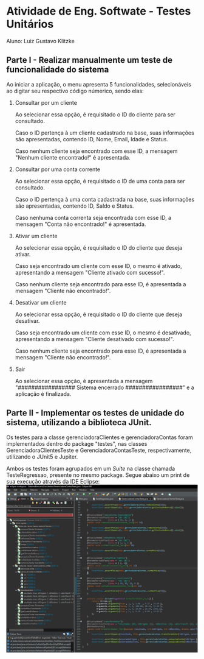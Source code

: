 # Atividade de Eng. Softwate - Testes Unitários
Aluno: Luiz Gustavo Klitzke

## Parte I - Realizar manualmente um teste de funcionalidade do sistema


<p>Ao iniciar a aplicação, o menu apresenta 5 funcionalidades, selecionáveis ao digitar seu respectivo código númerico, sendo elas: 


1. Consultar por um cliente
   <p>Ao selecionar essa opção, é requisitado o ID do cliente para ser consultado.
   <p>Caso o ID pertença à um cliente cadastrado na base, suas informações são apresentadas, contendo ID, Nome, Email, Idade e Status.
   <p>Caso nenhum cliente seja encontrado com esse ID, a mensagem "Nenhum cliente encontrado!" é apresentada.

2. Consultar por uma conta corrente
   <p>Ao selecionar essa opção, é requisitado o ID de uma conta para ser consultado.
   <p>Caso o ID pertença à uma conta cadastrada na base, suas informações são apresentadas, contendo ID, Saldo e Status.
   <p>Caso nenhuma conta correnta seja encontrada com esse ID, a mensagem "Conta não encontrado!" é apresentada.

3. Ativar um cliente
    <p>Ao selecionar essa opção, é requisitado o ID do cliente que deseja ativar.
    <p>Caso seja encontrado um cliente com esse ID, o mesmo é ativado, apresentando a mensagem "Cliente ativado com sucesso!".
    <p>Caso nenhum cliente seja encontrado para esse ID, é apresentada a mensagem "Cliente não encontrado!".
4. Desativar um cliente
    <p>Ao selecionar essa opção, é requisitado o ID do cliente que deseja desativar.
    <p>Caso seja encontrado um cliente com esse ID, o mesmo é desativado, apresentando a mensagem "Cliente desativado com sucesso!".
    <p>Caso nenhum cliente seja encontrado para esse ID, é apresentada a mensagem "Cliente não encontrado!".
5. Sair
    <p>Ao selecionar essa opção, é apresentada a mensagem "################# Sistema encerrado #################" e a aplicação é finalizada.


## Parte II - Implementar os testes de unidade do sistema, utilizando a biblioteca JUnit.

<p> Os testes para a classe gerenciadoraClientes e gerenciadoraContas foram implementados dentro do package "testes", nas classes GerenciadoraClientesTeste e GerenciadoraContasTeste, respectivamente, utilizando o JUnit5 e Jupiter.
<p>Ambos os testes foram agrupados em um <i>Suite</i> na classe chamada TesteRegressao, presente no mesmo package. Segue abaixo um print de sua execução através da IDE Eclipse:

 
<img src="https://github.com/luizklitzke1/eng_soft_atv_unit_test/raw/main/img/resultTestes.png" alt="Execução do TesteRegressao pelo Eclipse">